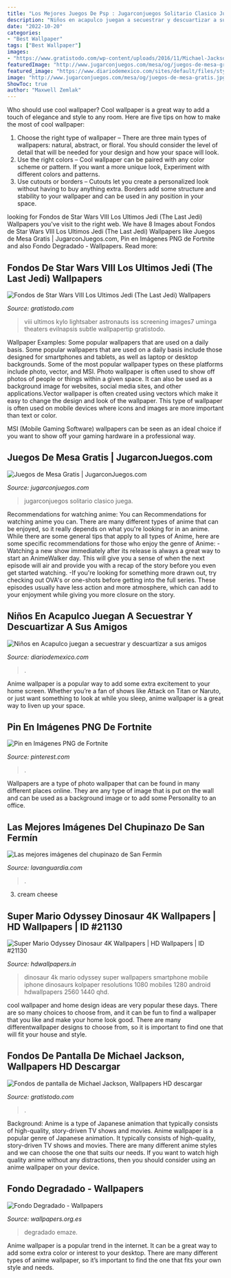 ```yaml
---
title: "Los Mejores Juegos De Psp : Jugarconjuegos Solitario Clasico Juega"
description: "Niños en acapulco juegan a secuestrar y descuartizar a sus amigos"
date: "2022-10-20"
categories:
- "Best Wallpaper"
tags: ["Best Wallpaper"]
images:
- "https://www.gratistodo.com/wp-content/uploads/2016/11/Michael-Jackson-Wallpapers-4.jpg"
featuredImage: "http://www.jugarconjuegos.com/mesa/og/juegos-de-mesa-gratis.jpg"
featured_image: "https://www.diariodemexico.com/sites/default/files/styles/facebook/public/d7/field/image/acapulco_ninos_secuestro_descuarticar_juego.jpg?itok=Zv8kGcVm"
image: "http://www.jugarconjuegos.com/mesa/og/juegos-de-mesa-gratis.jpg"
ShowToc: true
author: "Maxwell Zemlak"
---
```



Who should use cool wallpaper?
Cool wallpaper is a great way to add a touch of elegance and style to any room. Here are five tips on how to make the most of cool wallpaper: 
1) Choose the right type of wallpaper – There are three main types of wallpapers: natural, abstract, or floral. You should consider the level of detail that will be needed for your design and how your space will look. 
2) Use the right colors – Cool wallpaper can be paired with any color scheme or pattern. If you want a more unique look, Experiment with different colors and patterns. 
3) Use cutouts or borders – Cutouts let you create a personalized look without having to buy anything extra. Borders add some structure and stability to your wallpaper and can be used in any position in your space.

	

		
looking for Fondos de Star Wars VIII Los Ultimos Jedi (The Last Jedi) Wallpapers you've visit to the right web. We have 8 Images about Fondos de Star Wars VIII Los Ultimos Jedi (The Last Jedi) Wallpapers like Juegos de Mesa Gratis | JugarconJuegos.com, Pin en Imágenes PNG de Fortnite and also Fondo Degradado - Wallpapers. Read more:
		
    
## Fondos De Star Wars VIII Los Ultimos Jedi (The Last Jedi) Wallpapers

<img loading=lazy src="https://www.gratistodo.com/wp-content/uploads/2017/02/Fondos-de-pantalla-hd-The-Last-Jedi-4.jpg" onerror="this.onerror=null;this.src='https://tse1.mm.bing.net/th?id=OIP.6DZmd0Rh-rm-pefEfm_QHwHaEK&amp;pid=15.1';" alt="Fondos de Star Wars VIII Los Ultimos Jedi (The Last Jedi) Wallpapers">

_Source: gratistodo.com_

>viii ultimos kylo lightsaber astronauts iss screening images7 uminga theaters evilnapsis subtle wallpapertip gratistodo. 

	

Wallpaper Examples: Some popular wallpapers that are used on a daily basis.
Some popular wallpapers that are used on a daily basis include those designed for smartphones and tablets, as well as laptop or desktop backgrounds. Some of the most popular wallpaper types on these platforms include photo, vector, and MSI. 
Photo wallpaper is often used to show off photos of people or things within a given space. It can also be used as a background image for websites, social media sites, and other applications.Vector wallpaper is often created using vectors which make it easy to change the design and look of the wallpaper. This type of wallpaper is often used on mobile devices where icons and images are more important than text or color. 

MSI (Mobile Gaming Software) wallpapers can be seen as an ideal choice if you want to show off your gaming hardware in a professional way.

    
## Juegos De Mesa Gratis | JugarconJuegos.com

<img loading=lazy src="http://www.jugarconjuegos.com/mesa/og/juegos-de-mesa-gratis.jpg" onerror="this.onerror=null;this.src='https://tse1.mm.bing.net/th?id=OIP.L8c-fudM0lVhdZEQ8J4K1AHaD3&amp;pid=15.1';" alt="Juegos de Mesa Gratis | JugarconJuegos.com">

_Source: jugarconjuegos.com_

>jugarconjuegos solitario clasico juega. 

	

Recommendations for watching anime: You can
Recommendations for watching anime you can. There are many different types of anime that can be enjoyed, so it really depends on what you're looking for in an anime. While there are some general tips that apply to all types of Anime, here are some specific recommendations for those who enjoy the genre of Anime: 
-Watching a new show immediately after its release is always a great way to start an AnimeWalker day. This will give you a sense of when the next episode will air and provide you with a recap of the story before you even get started watching. 
-If you're looking for something more drawn out, try checking out OVA's or one-shots before getting into the full series. These episodes usually have less action and more atmosphere, which can add to your enjoyment while giving you more closure on the story.

    
## Niños En Acapulco Juegan A Secuestrar Y Descuartizar A Sus Amigos

<img loading=lazy src="https://www.diariodemexico.com/sites/default/files/styles/facebook/public/d7/field/image/acapulco_ninos_secuestro_descuarticar_juego.jpg?itok=Zv8kGcVm" onerror="this.onerror=null;this.src='https://tse2.mm.bing.net/th?id=OIP.yqBrtoC6Ax9zu4NVKlXcyAHaD4&amp;pid=15.1';" alt="Niños en Acapulco juegan a secuestrar y descuartizar a sus amigos">

_Source: diariodemexico.com_

>. 

	

Anime wallpaper is a popular way to add some extra excitement to your home screen. Whether you’re a fan of shows like Attack on Titan or Naruto, or just want something to look at while you sleep, anime wallpaper is a great way to liven up your space.

    
## Pin En Imágenes PNG De Fortnite

<img loading=lazy src="https://i.pinimg.com/736x/58/e0/0f/58e00f0961ab9e2fac2cc2a4c3cdc3d9.jpg" onerror="this.onerror=null;this.src='https://tse4.mm.bing.net/th?id=OIP.cfAk8EIe2x7ECqD_C1s6fAAAAA&amp;pid=15.1';" alt="Pin en Imágenes PNG de Fortnite">

_Source: pinterest.com_

>. 

	



Wallpapers are a type of photo wallpaper that can be found in many different places online. They are any type of image that is put on the wall and can be used as a background image or to add some Personality to an office.

    
## Las Mejores Imágenes Del Chupinazo De San Fermín

<img loading=lazy src="https://www.lavanguardia.com/uploads/2014/07/06/5fa15a0bb79ff.jpeg" onerror="this.onerror=null;this.src='https://tse2.mm.bing.net/th?id=OIP.IE6FbrHhUA5EixVU6bhpBQHaEK&amp;pid=15.1';" alt="Las mejores imágenes del chupinazo de San Fermín">

_Source: lavanguardia.com_

>. 

	

3. cream cheese 

    
## Super Mario Odyssey Dinosaur 4K Wallpapers | HD Wallpapers | ID #21130

<img loading=lazy src="https://www.hdwallpapers.in/download/super_mario_odyssey_dinosaur_4k-540x960.jpg" onerror="this.onerror=null;this.src='https://tse3.mm.bing.net/th?id=OIP.PlYuWJaNq-lCzj3dFCSrAwHaNK&amp;pid=15.1';" alt="Super Mario Odyssey Dinosaur 4K Wallpapers | HD Wallpapers | ID #21130">

_Source: hdwallpapers.in_

>dinosaur 4k mario odyssey super wallpapers smartphone mobile iphone dinosaurs kolpaper resolutions 1080 mobiles 1280 android hdwallpapers 2560 1440 qhd. 

	

cool wallpaper and home design ideas are very popular these days. There are so many choices to choose from, and it can be fun to find a wallpaper that you like and make your home look good. There are many differentwallpaper designs to choose from, so it is important to find one that will fit your house and style.

    
## Fondos De Pantalla De Michael Jackson, Wallpapers HD Descargar

<img loading=lazy src="https://www.gratistodo.com/wp-content/uploads/2016/11/Michael-Jackson-Wallpapers-4.jpg" onerror="this.onerror=null;this.src='https://tse4.mm.bing.net/th?id=OIP.A3c5DTdo7jAPCUMD9mP3hgHaEo&amp;pid=15.1';" alt="Fondos de pantalla de Michael Jackson, Wallpapers HD descargar">

_Source: gratistodo.com_

>. 

	

Background: Anime is a type of Japanese animation that typically consists of high-quality, story-driven TV shows and movies.
Anime wallpaper is a popular genre of Japanese animation. It typically consists of high-quality, story-driven TV shows and movies. There are many different anime styles and we can choose the one that suits our needs. If you want to watch high quality anime without any distractions, then you should consider using an anime wallpaper on your device.

    
## Fondo Degradado - Wallpapers

<img loading=lazy src="http://wallpapers.org.es/wp-content/uploads/2012/11/fondo-degradado.jpg" onerror="this.onerror=null;this.src='https://tse2.mm.bing.net/th?id=OIP.1cNre9qY4f6OuTvmG3LV_QHaEo&amp;pid=15.1';" alt="Fondo Degradado - Wallpapers">

_Source: wallpapers.org.es_

>degradado emaze. 

	

Anime wallpaper is a popular trend in the internet. It can be a great way to add some extra color or interest to your desktop. There are many different types of anime wallpaper, so it’s important to find the one that fits your own style and needs.


